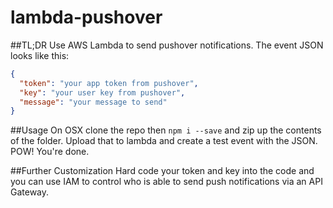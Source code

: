 # lambda-pushover
##TL;DR
Use AWS Lambda to send pushover notifications. 
The event JSON looks like this:
```JSON
{
  "token": "your app token from pushover",
  "key": "your user key from pushover",
  "message": "your message to send"
}
```
##Usage
On OSX clone the repo then `npm i --save` and zip up the contents of the folder. 
Upload that to lambda and create a test event with the JSON. 
POW! You're done. 

##Further Customization
Hard code your token and key into the code and you can use IAM to control who is able to send push notifications via an API Gateway. 
